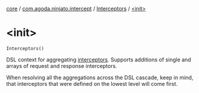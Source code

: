 [core](../../index.md) / [com.agoda.ninjato.intercept](../index.md) / [Interceptors](index.md) / [&lt;init&gt;](./-init-.md)

# &lt;init&gt;

`Interceptors()`

DSL context for aggregating [interceptors](../-interceptor/index.md).
Supports additions of single and arrays of request and response interceptors.

When resolving all the aggregations across the DSL cascade, keep in mind,
that interceptors that were defined on the lowest level will come first.

